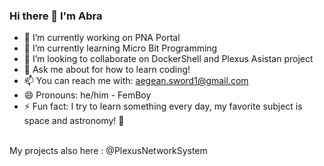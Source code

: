 ### Hi there 👋 I'm Abra

- 🔭 I’m currently working on PNA Portal
- 🌱 I’m currently learning Micro Bit Programming
- 👯 I’m looking to collaborate on DockerShell and Plexus Asistan project
- 💬 Ask me about for how to learn coding!
- 📫 You can reach me with: aegean.sword1@gmail.com
- 😄 Pronouns: he/him - FemBoy
- ⚡ Fun fact: I try to learn something every day, my favorite subject is space and astronomy! 🌌
<br/>
My projects also here : @PlexusNetworkSystem
